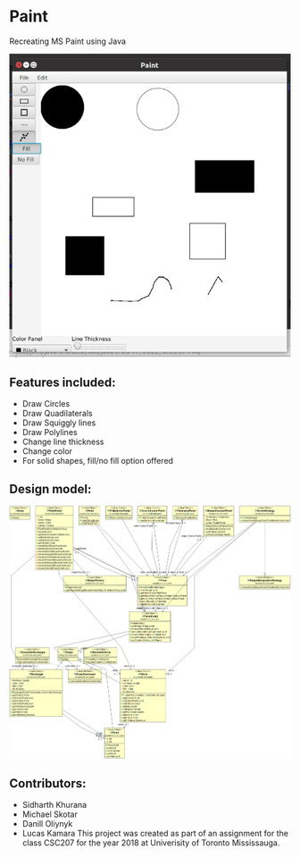 # Paint
Recreating MS Paint using Java


![Image](Screenshot.png)

## Features included:
* Draw Circles
* Draw Quadilaterals
* Draw Squiggly lines
* Draw Polylines
* Change line thickness
* Change color
* For solid shapes, fill/no fill option offered

## Design model:

![Image](model.png)

## Contributors:
* Sidharth Khurana
* Michael Skotar
* Danill Oliynyk
* Lucas Kamara
This project was created as part of an assignment for the class CSC207 for the year 2018 at Univerisity of Toronto Mississauga.
